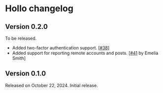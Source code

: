 Hollo changelog
===============

Version 0.2.0
-------------

To be released.

 -  Added two-factor authentication support.  [[#38]]
 -  Added support for reporting remote accounts and posts.
    [[#41] by Emelia Smith]

[#38]: https://github.com/dahlia/hollo/issues/38
[#41]: https://github.com/dahlia/hollo/pull/41


Version 0.1.0
-------------

Released on October 22, 2024.  Initial release.
